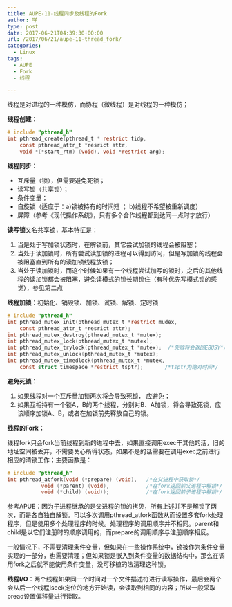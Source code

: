 ```yaml
---
title: AUPE-11-线程同步及线程的Fork
author: 咩
type: post
date: 2017-06-21T04:39:30+00:00
url: /2017/06/21/aupe-11-thread_fork/
categories:
  - Linux
tags:
  - AUPE
  - Fork
  - 线程

---
```

线程是对进程的一种模仿，而协程（微线程）是对线程的一种模仿；

**线程创建**：

```c
# include "pthread_h"
int pthread_create(pthread_t * restrict tidp,
    const pthread_attr_t *resrict attr,
    void *(*start_rtm) (void), void *restrict arg);
```

**线程同步**：

  * 互斥量（锁），但需要避免死锁；
  * 读写锁（共享锁）；
  * 条件变量；
  * 自旋锁（适应于：a)锁被持有的时间短 ； b)线程不希望被重新调度）
  * 屏障（参考《现代操作系统》，只有多个合作线程都到达同一点时才放行）

**读写锁**又名共享锁，基本特征是：

  1. 当是处于写加锁状态时，在解锁前，其它尝试加锁的线程会被阻塞；
  2. 当处于读加锁时，所有尝试读加锁的进程可以得到访问，但是写加锁的线程会被阻塞直到所有的读加锁线程放锁；
  3. 当处于读加锁时，而这个时候如果有一个线程尝试加写的锁时，之后的其他线程的读加锁都会被阻塞，避免读模式的锁长期锁住（有种优先写模式锁的感觉），参见第二点

**线程加锁**：初始化、销毁锁、加锁、试锁、解锁、定时锁

```c
# include "pthread_h"
int pthread_mutex_init(pthread_mutex_t *restrict mudex,
    const pthread_attr_t *resrict attr);
int pthread_mutex_destroy(pthread_mutex_t *mutex);
int pthread_mutex_lock(pthread_mutex_t *mutex);
int pthread_mutex_trylock(pthread_mutex_t *mutex);  /*失败将会返回EBUSY*/
int pthread_mutex_unlock(pthread_mutex_t *mutex);
int pthread_mutex_timedlock(pthread_mutex_t *mutex, 
    const struct timespace *restrict tsptr);       /*tsptr为绝对时间*/
```

**避免死锁**：

  1. 如果线程对一个互斥量加锁两次将会导致死锁， 应避免；
  2. 如果互相持有一个锁A，B的两个线程，分别对B、A加锁，将会导致死锁，应该顺序加锁A、B，或者在加锁前先释放自己的锁。

**线程的Fork：**

线程fork只会fork当前线程到新的进程中去，如果直接调用exec干其他的活，旧的地址空间被丢弃，不需要关心所得状态，如果不是的话需要在调用exec之前进行相应的清锁工作；主要函数是：

```c
# include "pthread_h"
int pthread_atfork(void (*prepare) (void),   /*在父进程中获取锁*/
           void (*parent) (void),            /*在fork返回前父进程中解锁*/    
           void (*child) (void));            /*在fork返回前子进程中解锁*/
```

参考APUE：因为子进程继承的是父进程的锁的拷贝，所有上述并不是解锁了两次，而是各自独自解锁。可以多次调用pthread_atfork函数从而设置多套fork处理程序，但是使用多个处理程序的时候。处理程序的调用顺序并不相同。parent和child是以它们注册时的顺序调用的，而prepare的调用顺序与注册顺序相反。

一般情况下，不需要清理条件变量，但如果在一些操作系统中，锁被作为条件变量实现的一部分，也需要清理；但如果锁是嵌入到条件变量的数据结构中，那么在调用fork之后就不能使用条件变量，没可移植的法清理这种锁。

**线程I/O**：两个线程如果同一个时间对一个文件描述符进行读写操作，最后会两个会从后一个线程lseek定位的地方开始读，会读取到相同的内容；所以一般采取pread设置偏移量进行读取。
